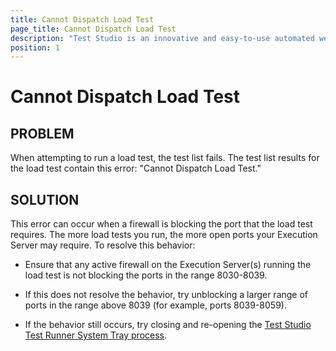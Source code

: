 ```yaml
---
title: Cannot Dispatch Load Test
page_title: Cannot Dispatch Load Test
description: "Test Studio is an innovative and easy-to-use automated web, WPF and load testing solution. Test Studio tests support essential technologies like ASP.NET AJAX, Silverlight, PHP and MVC. HTML5, Testing framework, functional testing, performance testing, load testing, exploratory testing, manual testing."
position: 1
---
```

# Cannot Dispatch Load Test

## PROBLEM

When attempting to run a load test, the test list fails. The test list results for the load test contain this error: "Cannot Dispatch Load Test."

## SOLUTION

This error can occur when a firewall is blocking the port that the load test requires. The more load tests you run, the more open ports your Execution Server may require. To resolve this behavior:

- Ensure that any active firewall on the Execution Server(s) running the load test is not blocking the ports in the range 8030-8039.

- If this does not resolve the behavior, try unblocking a larger range of ports in the range above 8039 (for example, ports 8039-8059).

- If the behavior still occurs, try closing and re-opening the <a href="/features/scheduling-test-runs/overview" target="_blank">Test Studio Test Runner System Tray process</a>.


